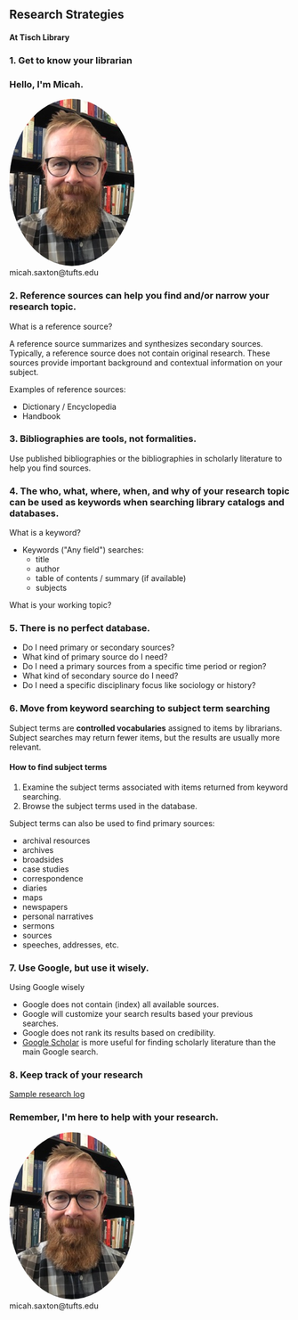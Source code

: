 ## Research Strategies
#### At Tisch Library


### 1. Get to know your librarian

### Hello, I'm Micah.
<img src="./images/saxton_profile.jpg" height=300 style="border-radius: 50%">
<br>
micah.saxton@tufts.edu


### 2. Reference sources can help you find and/or narrow your research topic.

What is a reference source?

A reference source summarizes and synthesizes secondary sources. Typically, a reference source does not contain original research. These sources provide important background and contextual information on your subject.

Examples of reference sources:
* Dictionary / Encyclopedia
* Handbook


### 3. Bibliographies are tools, not formalities.

Use published bibliographies or the bibliographies in scholarly literature to help you find sources.


### 4. The who, what, where, when, and why of your research topic can be used as keywords when searching library catalogs and databases.

What is a keyword?

* Keywords ("Any field") searches:
    * title
    * author
    * table of contents / summary (if available)
    * subjects

What is your working topic?


### 5. There is no perfect database.

* Do I need primary or secondary sources?
* What kind of primary source do I need?
* Do I need a primary sources from a specific time period or region?
* What kind of secondary source do I need?
* Do I need a specific disciplinary focus like sociology or history?


### 6. Move from keyword searching to subject term searching

Subject terms are **controlled vocabularies** assigned to items by librarians. Subject searches may return fewer items, but the results are usually more relevant.

#### How to find subject terms
1. Examine the subject terms associated with items returned from keyword searching.
2. Browse the subject terms used in the database.

Subject terms can also be used to find primary sources:

* archival resources
* archives
* broadsides
* case studies
* correspondence
* diaries
* maps
* newspapers
* personal narratives
* sermons
* sources
* speeches, addresses, etc.


### 7. Use Google, but use it wisely.

Using Google wisely
* Google does not contain (index) all available sources.
* Google will customize your search results based your previous searches.
* Google does not rank its results based on credibility.
* [Google Scholar](https://scholar.google.com/) is more useful for finding scholarly literature than the main Google search.


### 8. Keep track of your research

[Sample research log](https://msaxton.notion.site/Sample-Research-Log-5d5743036c394ad184bab74eebf78acd)


### Remember, I'm here to help with your research.
<img src="./images/saxton_profile.jpg" height=300 style="border-radius: 50%">
<br>
micah.saxton@tufts.edu